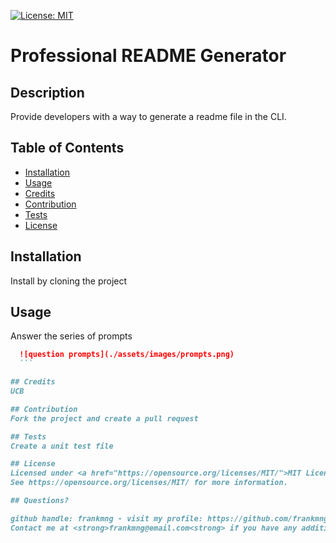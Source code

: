 [![License: MIT](https://img.shields.io/badge/License-MIT-yellow.svg)](https://opensource.org/licenses/MIT)

# Professional README Generator

## Description
Provide developers with a way to generate a readme file in the CLI.

## Table of Contents
- [Installation](#installation)
- [Usage](#usage)
- [Credits](#credits)
- [Contribution](#contribution)
- [Tests](#tests)
- [License](#license)

## Installation
Install by cloning the project

## Usage
Answer the series of prompts
  ```md
    ![question prompts](./assets/images/prompts.png)
    ```

## Credits
UCB

## Contribution
Fork the project and create a pull request

## Tests
Create a unit test file

## License
Licensed under <a href="https://opensource.org/licenses/MIT/">MIT License<a>.
See https://opensource.org/licenses/MIT/ for more information.

## Questions?

github handle: frankmng - visit my profile: https://github.com/frankmng<br>
Contact me at <strong>frankmng@email.com<strong> if you have any additional questions!